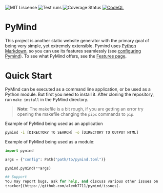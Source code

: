 ![MIT Liscense](https://img.shields.io/badge/license-MIT-blue.svg)
![Test runs](https://github.com/alexb7711/pymind/actions/workflows/run_tests.yml/badge.svg)
![Coverage Status](https://codecov.io/gh/alexb7711/pymind/branch/master/graph/badge.svg)
[![CodeQL](https://github.com/alexb7711/pymind/actions/workflows/github-code-scanning/codeql/badge.svg?branch=main)](https://github.com/alexb7711/pymind/actions/workflows/github-code-scanning/codeql)

# PyMind
This project is another static website generator with the primary goal of being very simple, yet extremely extensible.
Pymind uses [Python Markdown](https://github.com/Python-Markdown/markdown), so you can use its features seamlessly (see
[configuring Pymind]()). To see what PyMind offers, see the [Features page]().

# Quick Start
PyMind can be executed as a command line application, or be used as a Python module. But first you need to install it.
After cloning the repository, run `make install` in the PyMind directory.

> **Note**: The makefile is a bit rough, if you are getting an error try opening the makefile changing the `pipx` commands
> to `pip`.

Example of PyMind being used as an application
```bash
pymind -i [DIRECTORY TO SEARCH] -o [DIRECTORY TO OUTPUT HTML]
```

Example of PyMind being used as a module:
```python
import pymind

args = {"config": Path("path/to/pymind.toml")}

pymind.pymind(**args)

## Support
You may report bugs, ask for help, and discuss various other issues on the [bug
tracker](https://github.com/alexb7711/pymind/issues).
